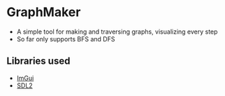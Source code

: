 # GraphMaker
- A simple tool for making and traversing graphs, visualizing every step
- So far only supports BFS and DFS

## Libraries used
- [ImGui](https://www.github.com/ocornut/imgui)
- [SDL2](https://www.libsdl.org/)